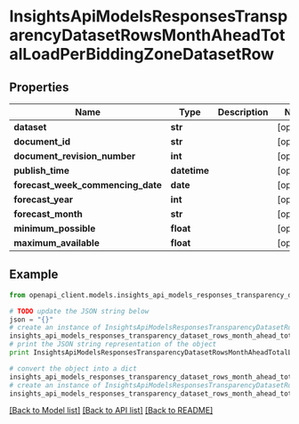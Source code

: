 # InsightsApiModelsResponsesTransparencyDatasetRowsMonthAheadTotalLoadPerBiddingZoneDatasetRow


## Properties
Name | Type | Description | Notes
------------ | ------------- | ------------- | -------------
**dataset** | **str** |  | [optional] 
**document_id** | **str** |  | [optional] 
**document_revision_number** | **int** |  | [optional] 
**publish_time** | **datetime** |  | [optional] 
**forecast_week_commencing_date** | **date** |  | [optional] 
**forecast_year** | **int** |  | [optional] 
**forecast_month** | **str** |  | [optional] 
**minimum_possible** | **float** |  | [optional] 
**maximum_available** | **float** |  | [optional] 

## Example

```python
from openapi_client.models.insights_api_models_responses_transparency_dataset_rows_month_ahead_total_load_per_bidding_zone_dataset_row import InsightsApiModelsResponsesTransparencyDatasetRowsMonthAheadTotalLoadPerBiddingZoneDatasetRow

# TODO update the JSON string below
json = "{}"
# create an instance of InsightsApiModelsResponsesTransparencyDatasetRowsMonthAheadTotalLoadPerBiddingZoneDatasetRow from a JSON string
insights_api_models_responses_transparency_dataset_rows_month_ahead_total_load_per_bidding_zone_dataset_row_instance = InsightsApiModelsResponsesTransparencyDatasetRowsMonthAheadTotalLoadPerBiddingZoneDatasetRow.from_json(json)
# print the JSON string representation of the object
print InsightsApiModelsResponsesTransparencyDatasetRowsMonthAheadTotalLoadPerBiddingZoneDatasetRow.to_json()

# convert the object into a dict
insights_api_models_responses_transparency_dataset_rows_month_ahead_total_load_per_bidding_zone_dataset_row_dict = insights_api_models_responses_transparency_dataset_rows_month_ahead_total_load_per_bidding_zone_dataset_row_instance.to_dict()
# create an instance of InsightsApiModelsResponsesTransparencyDatasetRowsMonthAheadTotalLoadPerBiddingZoneDatasetRow from a dict
insights_api_models_responses_transparency_dataset_rows_month_ahead_total_load_per_bidding_zone_dataset_row_form_dict = insights_api_models_responses_transparency_dataset_rows_month_ahead_total_load_per_bidding_zone_dataset_row.from_dict(insights_api_models_responses_transparency_dataset_rows_month_ahead_total_load_per_bidding_zone_dataset_row_dict)
```
[[Back to Model list]](../README.md#documentation-for-models) [[Back to API list]](../README.md#documentation-for-api-endpoints) [[Back to README]](../README.md)


